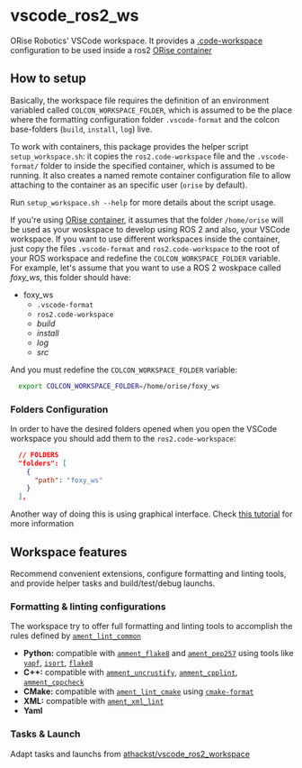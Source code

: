 # vscode_ros2_ws

ORise Robotics' VSCode workspace. It provides a [.code-workspace](https://code.visualstudio.com/docs/editor/multi-root-workspaces) configuration to be used inside a ros2 [ORise container](https://github.com/orise-robotics/ros_ws)

## How to setup

Basically, the workspace file requires the definition of an environment variabled called `COLCON_WORKSPACE_FOLDER`, which is assumed to be the place where the formatting configuration folder `.vscode-format` and the colcon base-folders (`build`, `install`, `log`) live.

To work with containers, this package provides the helper script `setup_workspace.sh`: it copies the `ros2.code-workspace` file and the `.vscode-format/` folder to inside the specified container, which is assumed to be running. It also creates a named remote container configuration file to allow attaching to the container as an specific user (`orise` by default).

Run `setup_workspace.sh --help` for more details about the script usage.

If you're using [ORise container](https://github.com/orise-robotics/ros_ws), it assumes that the folder `/home/orise`
will be used as your woskspace to develop using ROS 2 and also, your VSCode workspace. If you want to use different workspaces inside the container, just copy the files `.vscode-format` and `ros2.code-workspace` to the root of your ROS workspace and redefine the `COLCON_WORKSPACE_FOLDER` variable. For example, let's assume that you want to use a ROS 2 woskpace called *foxy_ws*, this folder should have:

- foxy_ws
  - `.vscode-format`
  - `ros2.code-workspace`
  - *build*
  - *install*
  - *log*
  - *src*

And you must redefine the `COLCON_WORKSPACE_FOLDER` variable:

```sh
  export COLCON_WORKSPACE_FOLDER=/home/orise/foxy_ws
```

### Folders Configuration

In order to have the desired folders opened when you open the VSCode workspace you should add them to the `ros2.code-workspace`:

```json
  // FOLDERS
  "folders": [
    {
      "path": "foxy_ws"
    }
  ],
```
Another way of doing this is using graphical interface. Check [this tutorial](https://code.visualstudio.com/docs/editor/multi-root-workspaces#_adding-folders) for more information

## Workspace features

Recommend convenient extensions, configure formatting and linting tools, and provide helper tasks and build/test/debug launchs.

### Formatting & linting configurations

The workspace try to offer full formatting and linting tools to accomplish the rules defined by [`ament_lint_common`](https://github.com/ament/ament_lint/tree/master/ament_lint_common)

- **Python:** compatible with [`amment_flake8`](https://github.com/ament/ament_lint/tree/master/ament_flake8) and [`ament_pep257`](https://github.com/ament/ament_lint/tree/master/ament_pep257) using tools like [`yapf`](https://github.com/google/yapf), [`isort`](https://pycqa.github.io/isort/), [`flake8`](https://flake8.pycqa.org/en/latest/)
- **C++:** compatible with [`amment_uncrustify`](https://github.com/ament/ament_lint/tree/master/amment_uncrustify), [`amment_cpplint`](https://github.com/ament/ament_lint/tree/master/amment_cpplint), [`amment_cppcheck`](https://github.com/ament/ament_lint/tree/master/amment_cppcheck)
- **CMake:** compatible with [`ament_lint_cmake`](https://github.com/ament/ament_lint/tree/master/ament_lint_cmake) using [`cmake-format`](https://marketplace.visualstudio.com/items?itemName=cheshirekow.cmake-format)
- **XML:** compatible with [`ament_xml_lint`](https://github.com/ament/ament_lint/tree/master/ament_xml_lint)
- **Yaml**

### Tasks & Launch

Adapt tasks and launchs from [athackst/vscode_ros2_workspace](https://github.com/athackst/vscode_ros2_workspace)
